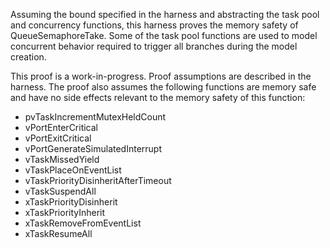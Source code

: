 Assuming the bound specified in the harness and abstracting the task pool and
concurrency functions, this harness proves the memory safety of
QueueSemaphoreTake. Some of the task pool functions are used to model concurrent
behavior required to trigger all branches during the model creation.

This proof is a work-in-progress. Proof assumptions are described in the
harness. The proof also assumes the following functions are memory safe and have
no side effects relevant to the memory safety of this function:

-   pvTaskIncrementMutexHeldCount
-   vPortEnterCritical
-   vPortExitCritical
-   vPortGenerateSimulatedInterrupt
-   vTaskMissedYield
-   vTaskPlaceOnEventList
-   vTaskPriorityDisinheritAfterTimeout
-   vTaskSuspendAll
-   xTaskPriorityDisinherit
-   xTaskPriorityInherit
-   xTaskRemoveFromEventList
-   xTaskResumeAll
